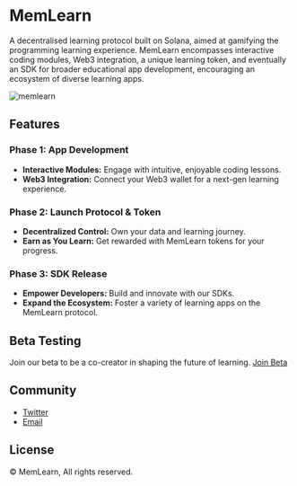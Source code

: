 # MemLearn

A decentralised learning protocol built on Solana, aimed at gamifying the programming learning experience. MemLearn encompasses interactive coding modules, Web3 integration, a unique learning token, and eventually an SDK for broader educational app development, encouraging an ecosystem of diverse learning apps.

![memlearn](https://github.com/yatendra2001/memlearn/assets/62821607/b224199e-6bcd-4269-b2ff-54ebd6766c89)


## Features

### Phase 1: App Development
- **Interactive Modules:** Engage with intuitive, enjoyable coding lessons.
- **Web3 Integration:** Connect your Web3 wallet for a next-gen learning experience.

### Phase 2: Launch Protocol & Token
- **Decentralized Control:** Own your data and learning journey.
- **Earn as You Learn:** Get rewarded with MemLearn tokens for your progress.

### Phase 3: SDK Release
- **Empower Developers:** Build and innovate with our SDKs.
- **Expand the Ecosystem:** Foster a variety of learning apps on the MemLearn protocol.

## Beta Testing
Join our beta to be a co-creator in shaping the future of learning. [Join Beta](https://memlearn.xyz)

## Community
- [Twitter](https://twitter.com)
- [Email](mailto:getmemlearn@gmail.com)

## License
© MemLearn, All rights reserved.
